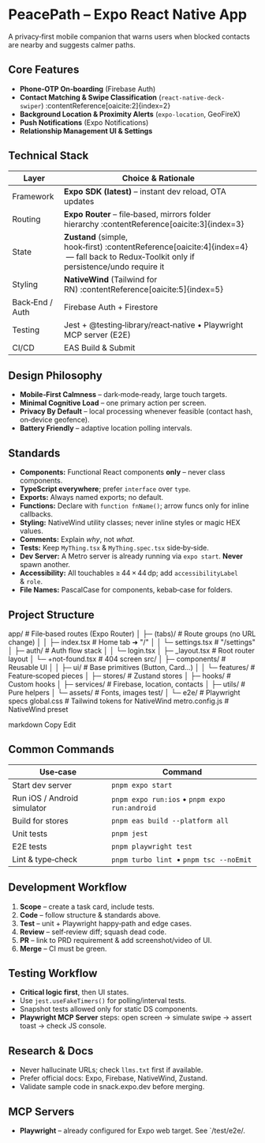 # PeacePath – Expo React Native App

A privacy‑first mobile companion that warns users when blocked contacts are nearby and suggests calmer paths.

## Core Features

- **Phone‑OTP On‑boarding** (Firebase Auth)
- **Contact Matching & Swipe Classification** (`react-native-deck-swiper`) :contentReference[oaicite:2]{index=2}
- **Background Location & Proximity Alerts** (`expo-location`, GeoFireX)
- **Push Notifications** (Expo Notifications)
- **Relationship Management UI & Settings**

## Technical Stack

| Layer           | Choice & Rationale                                                                                                                       |
| --------------- | ---------------------------------------------------------------------------------------------------------------------------------------- |
| Framework       | **Expo SDK (latest)** – instant dev reload, OTA updates                                                                                  |
| Routing         | **Expo Router** – file‑based, mirrors folder hierarchy :contentReference[oaicite:3]{index=3}                                             |
| State           | **Zustand** (simple, hook‑first) :contentReference[oaicite:4]{index=4}  — fall back to Redux‑Toolkit only if persistence/undo require it |
| Styling         | **NativeWind** (Tailwind for RN) :contentReference[oaicite:5]{index=5}                                                                   |
| Back‑End / Auth | Firebase Auth + Firestore                                                                                                                |
| Testing         | Jest + @testing‑library/react‑native • Playwright MCP server (E2E)                                                                       |
| CI/CD           | EAS Build & Submit                                                                                                                       |

## Design Philosophy

- **Mobile‑First Calmness** – dark‑mode‑ready, large touch targets.
- **Minimal Cognitive Load** – one primary action per screen.
- **Privacy By Default** – local processing whenever feasible (contact hash, on‑device geofence).
- **Battery Friendly** – adaptive location polling intervals.

## Standards

- **Components:** Functional React components **only** – never class components.
- **TypeScript everywhere**; prefer `interface` over `type`.
- **Exports:** Always named exports; no default.
- **Functions:** Declare with `function fnName()`; arrow funcs only for inline callbacks.
- **Styling:** NativeWind utility classes; never inline styles or magic HEX values.
- **Comments:** Explain _why_, not _what_.
- **Tests:** Keep `MyThing.tsx` & `MyThing.spec.tsx` side‑by‑side.
- **Dev Server:** A Metro server is already running via `expo start`. **Never** spawn another.
- **Accessibility:** All touchables ≥ 44 × 44 dp; add `accessibilityLabel` & `role`.
- **File Names:** PascalCase for components, kebab‑case for folders.

## Project Structure

app/ # File‑based routes (Expo Router)
│ ├─ (tabs)/ # Route groups (no URL change)
│ │ ├─ index.tsx # Home tab ➜ "/"
│ │ └─ settings.tsx # "/settings"
│ ├─ auth/ # Auth flow stack
│ │ └─ login.tsx
│ ├─ \_layout.tsx # Root router layout
│ └─ +not-found.tsx # 404 screen
src/
│ ├─ components/ # Reusable UI
│ │ ├─ ui/ # Base primitives (Button, Card…)
│ │ └─ features/ # Feature‑scoped pieces
│ ├─ stores/ # Zustand stores
│ ├─ hooks/ # Custom hooks
│ ├─ services/ # Firebase, location, contacts
│ ├─ utils/ # Pure helpers
│ └─ assets/ # Fonts, images
test/
│ └─ e2e/ # Playwright specs
global.css # Tailwind tokens for NativeWind
metro.config.js # NativeWind preset

markdown
Copy
Edit

## Common Commands

| Use‑case                    | Command                                       |
| --------------------------- | --------------------------------------------- |
| Start dev server            | `pnpm expo start`                             |
| Run iOS / Android simulator | `pnpm expo run:ios` • `pnpm expo run:android` |
| Build for stores            | `pnpm eas build --platform all`               |
| Unit tests                  | `pnpm jest`                                   |
| E2E tests                   | `pnpm playwright test`                        |
| Lint & type‑check           | `pnpm turbo lint`  • `pnpm tsc --noEmit`      |

## Development Workflow

1. **Scope** – create a task card, include tests.
2. **Code** – follow structure & standards above.
3. **Test** – unit + Playwright happy‑path and edge cases.
4. **Review** – self‑review diff; squash dead code.
5. **PR** – link to PRD requirement & add screenshot/video of UI.
6. **Merge** – CI must be green.

## Testing Workflow

- **Critical logic first**, then UI states.
- Use `jest.useFakeTimers()` for polling/interval tests.
- Snapshot tests allowed only for static DS components.
- **Playwright MCP Server** steps: open screen → simulate swipe → assert toast → check JS console.

## Research & Docs

- Never hallucinate URLs; check `llms.txt` first if available.
- Prefer official docs: Expo, Firebase, NativeWind, Zustand.
- Validate sample code in snack.expo.dev before merging.

## MCP Servers

- **Playwright** – already configured for Expo web target. See `/test/e2e/.
